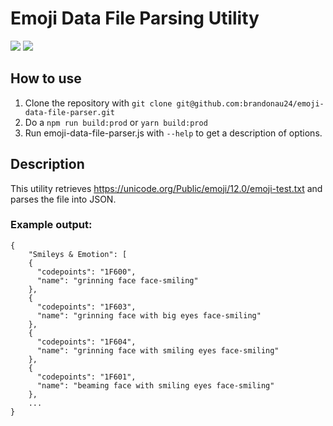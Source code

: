 # Emoji Data File Parsing Utility

![](https://github.com/brandonau24/emoji-data-file-parser/workflows/emoji-data-file-parser%20build/badge.svg)
![](https://github.com/brandonau24/emoji-data-file-parser/workflows/emoji-data-file-parser%20tests/badge.svg)


## How to use
1. Clone the repository with `git clone git@github.com:brandonau24/emoji-data-file-parser.git`
2. Do a `npm run build:prod` or `yarn build:prod`
3. Run emoji-data-file-parser.js with `--help` to get a description of options.

## Description
This utility retrieves https://unicode.org/Public/emoji/12.0/emoji-test.txt and parses the file into JSON.

### Example output:
```
{
	"Smileys & Emotion": [
    {
      "codepoints": "1F600",
      "name": "grinning face face-smiling"
    },
    {
      "codepoints": "1F603",
      "name": "grinning face with big eyes face-smiling"
    },
    {
      "codepoints": "1F604",
      "name": "grinning face with smiling eyes face-smiling"
    },
    {
      "codepoints": "1F601",
      "name": "beaming face with smiling eyes face-smiling"
    },
	...
}
```